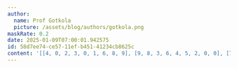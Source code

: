 ```yaml
---
author:
  name: Prof Gotkola
  picture: /assets/blog/authors/gotkola.png
maskRate: 0.2
date: 2025-01-09T07:00:01.942575
id: 58d7ee74-ce57-11ef-b451-41234cb8625c
content: '[[4, 0, 2, 3, 0, 1, 6, 8, 9], [9, 8, 3, 6, 4, 5, 2, 0, 0], [7, 1, 6, 0, 0, 9, 3, 4, 0], [5, 6, 7, 4, 9, 0, 1, 2, 8], [8, 0, 4, 0, 0, 2, 9, 0, 6], [2, 9, 1, 8, 5, 6, 4, 7, 3], [6, 0, 0, 1, 0, 8, 5, 3, 4], [3, 2, 8, 5, 0, 4, 7, 9, 1], [1, 4, 5, 9, 3, 7, 8, 6, 2]]'
---
```

